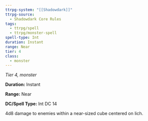 ```yaml
---
ttrpg-system: "[[Shadowdark]]"
ttrpg-source:
  - Shadowdark Core Rules
tags:
  - ttrpg/spell
  - ttrpg/monster-spell
spell-type: Int
duration: Instant
range: Near
tier: 4
class:
  - monster
---
```

*Tier 4, monster*

**Duration:** Instant

**Range:** Near

**DC/Spell Type:** Int DC 14

4d8 damage to enemies within a near-sized cube centered on lich.
